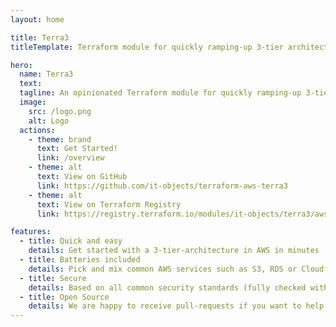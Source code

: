 ```yaml
---
layout: home

title: Terra3
titleTemplate: Terraform module for quickly ramping-up 3-tier architectures in AWS

hero:
  name: Terra3
  text:
  tagline: An opinionated Terraform module for quickly ramping-up 3-tier architectures in AWS
  image:
    src: /logo.png
    alt: Logo
  actions:
    - theme: brand
      text: Get Started!
      link: /overview
    - theme: alt
      text: View on GitHub
      link: https://github.com/it-objects/terraform-aws-terra3
    - theme: alt
      text: View on Terraform Registry
      link: https://registry.terraform.io/modules/it-objects/terra3/aws/latest

features:
  - title: Quick and easy
    details: Get started with a 3-tier-architecture in AWS in minutes
  - title: Batteries included
    details: Pick and mix common AWS services such as S3, RDS or Cloudfront for your solution
  - title: Secure
    details: Based on all common security standards (fully checked with tfsec)
  - title: Open Source
    details: We are happy to receive pull-requests if you want to help us to improve Terra3!
---
```

